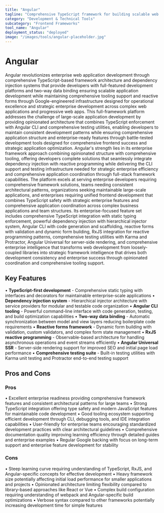 ```yaml
---
title: "Angular"
tagline: "Comprehensive TypeScript framework for building scalable web applications"
category: "Development & Technical Tools"
subcategory: "Frontend Frameworks"
tool_name: "Angular"
deployment_status: "deployed"
image: "/images/tools/angular-placeholder.jpg"
---
```


# Angular

Angular revolutionizes enterprise web application development through comprehensive TypeScript-based framework architecture and dependency injection systems that provide developers with full-featured development platforms and two-way data binding ensuring scalable application development while maintaining comprehensive tooling support and reactive forms through Google-engineered infrastructure designed for operational excellence and strategic enterprise development across complex web applications and progressive web apps. This full-framework platform addresses the challenge of large-scale application development by providing opinionated architecture that combines TypeScript enforcement with Angular CLI and comprehensive testing utilities, enabling developers to maintain consistent development patterns while ensuring comprehensive application structure and enterprise-ready features through battle-tested development tools designed for comprehensive frontend success and strategic application optimization. Angular's strength lies in its enterprise framework approach combining opinionated structure with comprehensive tooling, offering developers complete solutions that seamlessly integrate dependency injection with reactive programming while delivering the CLI support and testing infrastructure needed for strategic enterprise efficiency and comprehensive application coordination through full-stack framework capabilities. The platform excels at serving enterprise developers requiring comprehensive framework solutions, teams needing consistent architectural patterns, organizations seeking maintainable large-scale applications, and enterprises requiring unified frontend development that combines TypeScript safety with strategic enterprise features and comprehensive application coordination across complex business applications and team structures. Its enterprise-focused feature set includes comprehensive TypeScript integration with static typing enforcement, powerful dependency injection with hierarchical injector system, Angular CLI with code generation and scaffolding, reactive forms with validation and dynamic form building, RxJS integration for reactive programming patterns, comprehensive testing utilities with Karma and Protractor, Angular Universal for server-side rendering, and comprehensive enterprise intelligence that transforms web development from loosely-coupled libraries into strategic framework intelligence that drives both development consistency and enterprise success through opinionated coordination and comprehensive tooling support.

## Key Features

• **TypeScript-first development** - Comprehensive static typing with interfaces and decorators for maintainable enterprise-scale applications
• **Dependency injection system** - Hierarchical injector architecture with service providers for modular and testable code organization
• **Angular CLI tooling** - Powerful command-line interface with code generation, testing, and build optimization capabilities
• **Two-way data binding** - Automatic synchronization between model and view layers reducing boilerplate code requirements
• **Reactive forms framework** - Dynamic form building with validation, custom validators, and complex form state management
• **RxJS reactive programming** - Observable-based architecture for handling asynchronous operations and event streams efficiently
• **Angular Universal SSR** - Server-side rendering support for improved SEO and initial page load performance
• **Comprehensive testing suite** - Built-in testing utilities with Karma unit testing and Protractor end-to-end testing support

## Pros and Cons

### Pros
• Excellent enterprise readiness providing comprehensive framework features and consistent architectural patterns for large teams
• Strong TypeScript integration offering type safety and modern JavaScript features for maintainable code development
• Good tooling ecosystem supporting efficient development through CLI, debugging tools, and IDE integration capabilities
• User-friendly for enterprise teams encouraging standardized development practices with clear architectural guidelines
• Comprehensive documentation quality improving learning efficiency through detailed guides and enterprise examples
• Regular Google backing with focus on long-term support and enterprise feature development for stability

### Cons
• Steep learning curve requiring understanding of TypeScript, RxJS, and Angular-specific concepts for effective development
• Heavy framework size potentially affecting initial load performance for smaller applications and projects
• Opinionated architecture limiting flexibility compared to library-based approaches like React or Vue
• Complex build configuration requiring understanding of webpack and Angular-specific build optimizations
• Verbose syntax compared to other frameworks potentially increasing development time for simple features
